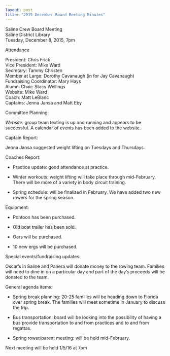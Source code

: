 ```yaml
---
layout: post  
title: "2015 December Board Meeting Minutes"
---
```


Saline Crew Board Meeting  
Saline District Library  
Tuesday, December 8, 2015, 7pm

Attendance

President: Chris Frick  
Vice President: Mike Ward  
Secretary: Tammy Christen  
Member at Large: Dorothy Cavanaugh (in for Jay Cavanaugh)  
Fundraising Coordinator: Mary Hays  
Alumni Chair: Stacy Wellings  
Website: Mike Ward  
Coach: Matt LeBlanc  
Captains: Jenna Jansa and Matt Eby

Committee Planning:

*Website:* group team texting is up and running and appears to be
successful. A calendar of events has been added to the website.

Captain Report:

Jenna Jansa suggested weight lifting on Tuesdays and Thursdays.

Coaches Report:

-   Practice update: good attendance at practice.

-   Winter workouts: weight lifting will take place
    through mid-February. There will be more of a variety in body
    circuit training.

-   Spring schedule: will be finalized in February. We have added two
    new rowers for the spring season.

Equipment:

-   Pontoon has been purchased.

-   Old boat trailer has been sold.

-   Oars will be purchased.

-   10 new ergs will be purchased.

Special events/fundraising updates:

Oscar’s in Saline and Panera will donate money to the rowing team.
Families will need to dine in on a particular day and part of the day’s
proceeds will be donated to the team.

General agenda items:

-   Spring break planning: 20-25 families will be heading down to
    Florida over spring break. The families will meet sometime in
    January to discuss the trip.

-   Bus transportation: board will be looking into the possibility of
    having a bus provide transportation to and from practices and to and
    from regattas.

-   Spring rower/parent meeting: will be held mid-February.

Next meeting will be held 1/5/16 at 7pm
